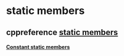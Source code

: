 # static members



## cppreference [static members](https://en.cppreference.com/w/cpp/language/static)



#### [Constant static members](https://en.cppreference.com/w/cpp/language/static#Constant_static_members)

